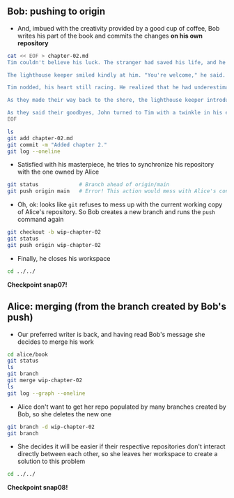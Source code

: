 ## Bob: pushing to origin

* And, imbued with the creativity provided by a good cup of coffee, Bob writes his part of the book and commits the changes **on his own repository**

```bash
cat << EOF > chapter-02.md
Tim couldn't believe his luck. The stranger had saved his life, and he was filled with gratitude. "Thank you so much," he said, still panting from the ordeal. "I thought I was going to drown out there."

The lighthouse keeper smiled kindly at him. "You're welcome," he said. "But you should be more careful. The ocean can be dangerous, especially when there's a strong current like today."

Tim nodded, his heart still racing. He realized that he had underestimated the power of the ocean, and he felt humbled by the experience. From that moment on, he made a vow to always respect the sea and to never take its power for granted.

As they made their way back to the shore, the lighthouse keeper introduced himself as John, and they struck up a conversation. Tim learned that John had spent his life guiding ships safely through the treacherous waters of the coast. He was now enjoying his retirement in the nearby town, where he relished fishing and spending time with his grandchildren.

As they said their goodbyes, John turned to Tim with a twinkle in his eye. "Have you ever heard of the mermaids?" he asked, his voice filled with mystery
EOF

ls
git add chapter-02.md
git commit -m "Added chapter 2."
git log --oneline
```

* Satisfied with his masterpiece, he tries to synchronize his repository with the one owned by Alice

```bash
git status             # Branch ahead of origin/main
git push origin main   # Error! This action would mess with Alice's content
```

* Oh, ok: looks like `git` refuses to mess up with the current working copy of Alice's repository. So Bob creates a new branch and runs the `push` command again

```bash
git checkout -b wip-chapter-02
git status
git push origin wip-chapter-02
```

* Finally, he closes his workspace

```bash
cd ../../
```

**Checkpoint snap07!**

## Alice: merging (from the branch created by Bob's push)

* Our preferred writer is back, and having read Bob's message she decides to merge his work

```bash
cd alice/book
git status
ls
git branch
git merge wip-chapter-02
ls
git log --graph --oneline
```

* Alice don't want to get her repo populated by many branches created by Bob, so she deletes the new one

```bash
git branch -d wip-chapter-02
git branch
```

* She decides it will be easier if their respective repositories don't interact directly between each other, so she leaves her workspace to create a solution to this problem

```bash
cd ../../
```

**Checkpoint snap08!**